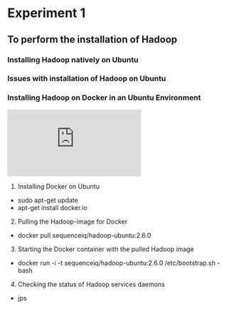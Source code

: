 # Experiment 1
## To perform the installation of Hadoop

### Installing Hadoop natively on Ubuntu


### Issues with installation of Hadoop on Ubuntu


### Installing Hadoop on Docker in an Ubuntu Environment
![...](https://www.ripublication.com/ijaer18/ijaerv13n6_166.pdf)

1. Installing Docker on Ubuntu
 - sudo apt-get update
 - apt-get install docker.io

2. Pulling the Hadoop-image for Docker
 - docker pull sequenceiq/hadoop-ubuntu:2.6.0

3. Starting the Docker container with the pulled Hadoop image
 - docker run -i -t sequenceiq/hadoop-ubuntu:2.6.0 /etc/bootstrap.sh -bash

4. Checking the status of Hadoop services daemons
 - jps